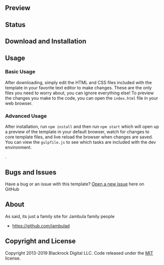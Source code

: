 

## Preview


## Status


## Download and Installation


## Usage

### Basic Usage

After downloading, simply edit the HTML and CSS files included with the template in your favorite text editor to make changes. These are the only files you need to worry about, you can ignore everything else! To preview the changes you make to the code, you can open the `index.html` file in your web browser.

### Advanced Usage

After installation, run `npm install` and then run `npm start` which will open up a preview of the template in your default browser, watch for changes to core template files, and live reload the browser when changes are saved. You can view the `gulpfile.js` to see which tasks are included with the dev environment.

.

## Bugs and Issues

Have a bug or an issue with this template? [Open a new issue](https://github.com/Jambulad/jambulas/issues) here on GitHub

## About

As said, its just a family site for Jambula family people

* https://github.com/jambulad



## Copyright and License

Copyright 2013-2019 Blackrock Digital LLC. Code released under the [MIT](https://github.com/BlackrockDigital/startbootstrap-grayscale/blob/gh-pages/LICENSE) license.
